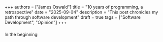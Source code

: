 +++ 
authors = ["James Oswald"]
title = "10 years of programming, a retrospective" 
date = "2025-09-04"
description = "This post chronicles my path through software development"
draft = true
tags = ["Software Development", "Opinion"]
+++



### 

In the beginning 